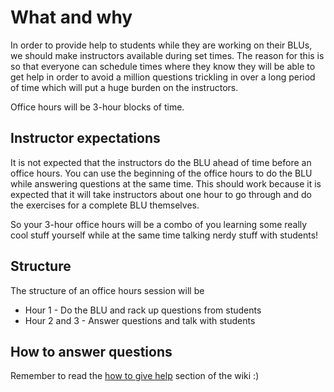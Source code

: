 # What and why
 
In order to provide help to students while they are working on their BLUs, we should make instructors available during set times. The reason for this is so that everyone can schedule times where they know they will be able to get help in order to avoid a million questions trickling in over a long period of time which will put a huge burden on the instructors.

Office hours will be 3-hour blocks of time.

## Instructor expectations

It is not expected that the instructors do the BLU ahead of time before an office hours. You can use the beginning of the office hours to do the BLU while answering questions at the same time. This should work because it is expected that it will take instructors about one hour to go through and do the exercises for a complete BLU themselves.

So your 3-hour office hours will be a combo of you learning some really cool stuff yourself while at the same time talking nerdy stuff with students!

## Structure

The structure of an office hours session will be

- Hour 1 - Do the BLU and rack up questions from students
- Hour 2 and 3 - Answer questions and talk with students

## How to answer questions 
Remember to read the [how to give help](./pages/How-to-ask-for-and-give-help#how-to-give-help) section of the wiki :) 